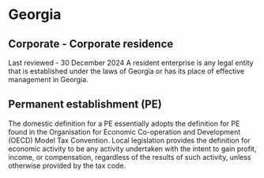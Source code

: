 # Georgia
## Corporate - Corporate residence
Last reviewed - 30 December 2024
A resident enterprise is any legal entity that is established under the laws of Georgia or has its place of effective management in Georgia.
## Permanent establishment (PE)
The domestic definition for a PE essentially adopts the definition for PE found in the Organisation for Economic Co-operation and Development (OECD) Model Tax Convention.
Local legislation provides the definition for economic activity to be any activity undertaken with the intent to gain profit, income, or compensation, regardless of the results of such activity, unless otherwise provided by the tax code.
